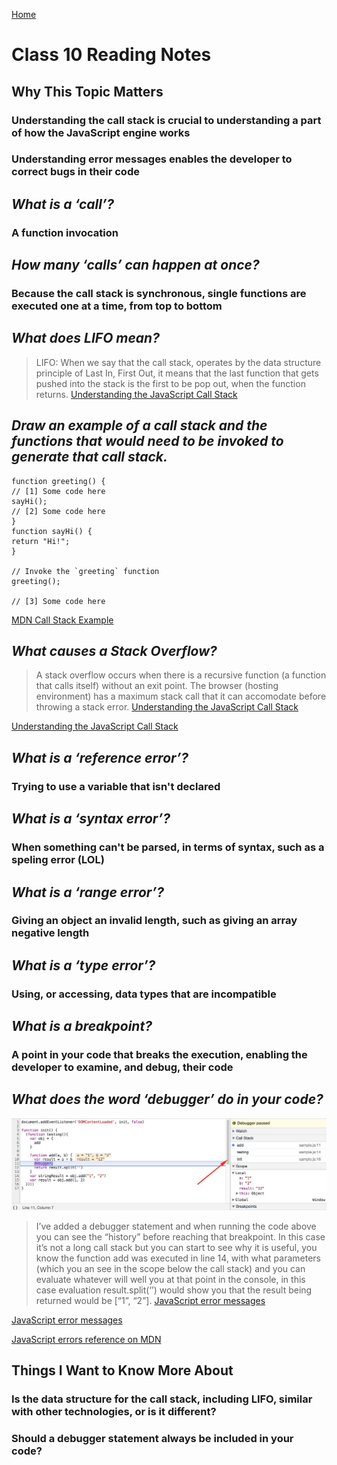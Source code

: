 [Home](https://pgmorales76.github.io/reading_notes_301/)

# Class 10 Reading Notes

## Why This Topic Matters

### Understanding the call stack is crucial to understanding a part of how the JavaScript engine works

### Understanding error messages enables the developer to correct bugs in their code

## *What is a ‘call’?*

### A function invocation

## *How many ‘calls’ can happen at once?*

### Because the call stack is synchronous, single functions are executed one at a time, from top to bottom

## *What does LIFO mean?*

> LIFO: When we say that the call stack, operates by the data structure principle of Last In, First Out, it means that the last function that gets pushed into the stack is the first to be pop out, when the function returns. [Understanding the JavaScript Call Stack](https://medium.freecodecamp.org/understanding-the-javascript-call-stack-861e41ae61d4)

## *Draw an example of a call stack and the functions that would need to be invoked to generate that call stack.*

    function greeting() {
    // [1] Some code here
    sayHi();
    // [2] Some code here
    }
    function sayHi() {
    return "Hi!";
    }

    // Invoke the `greeting` function
    greeting();

    // [3] Some code here

[MDN Call Stack Example](https://developer.mozilla.org/en-US/docs/Glossary/Call_stack#example)

## *What causes a Stack Overflow?*

> A stack overflow occurs when there is a recursive function (a function that calls itself) without an exit point. The browser (hosting environment) has a maximum stack call that it can accomodate before throwing a stack error. [Understanding the JavaScript Call Stack](https://medium.freecodecamp.org/understanding-the-javascript-call-stack-861e41ae61d4)

[Understanding the JavaScript Call Stack](https://medium.freecodecamp.org/understanding-the-javascript-call-stack-861e41ae61d4)

## *What is a ‘reference error’?*

### Trying to use a variable that isn't declared

## *What is a ‘syntax error’?*

### When something can't be parsed, in terms of syntax, such as a speling error (LOL)

## *What is a ‘range error’?*

### Giving an object an invalid length, such as giving an array negative length

## *What is a ‘type error’?*

### Using, or accessing, data types that are incompatible

## *What is a breakpoint?*

### A point in your code that breaks the execution, enabling the developer to examine, and debug, their code

## *What does the word ‘debugger’ do in your code?*

![Debugger Statement](/images/debugger_statement.webp)

> I’ve added a debugger statement and when running the code above you can see the “history” before reaching that breakpoint. In this case it’s not a long call stack but you can start to see why it is useful, you know the function add was executed in line 14, with what parameters (which you an see in the scope below the call stack) and you can evaluate whatever will well you at that point in the console, in this case evaluation result.split(‘’) would show you that the result being returned would be [“1”, “2”]. [JavaScript error messages](https://codeburst.io/javascript-error-messages-debugging-d23f84f0ae7c)

[JavaScript error messages](https://codeburst.io/javascript-error-messages-debugging-d23f84f0ae7c)

[JavaScript errors reference on MDN](https://developer.mozilla.org/en-US/docs/Web/JavaScript/Reference/Errors)

## Things I Want to Know More About

### Is the data structure for the call stack, including LIFO, similar with other technologies, or is it different?

### Should a debugger statement always be included in your code?
